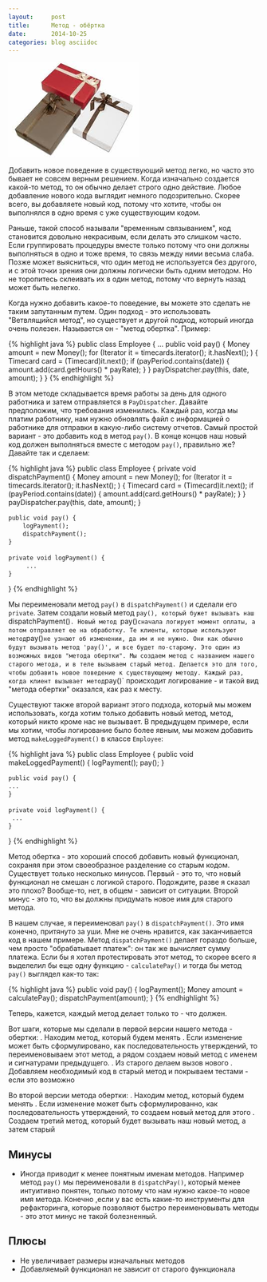 ```yaml
---
layout:     post
title:      Метод - обёртка
date:       2014-10-25
categories: blog asciidoc
---
```


![](/images/method_wrapper.jpeg)

Добавить новое поведение в существующий метод легко, но часто это бывает не совсем верным решением. Когда изначально создается какой-то метод, то он обычно делает строго одно действие. Любое добавление нового кода выглядит немного подозрительно. Скорее всего, вы добавляете новый код, потому что хотите, чтобы он выполнялся в одно время с уже существующим кодом. 

Раньше, такой способ называли "временным связыванием", код становится довольно некрасивым, если делать это слишком часто. Если группировать процедуры вместе только потому что они должны выполняться в одно и тоже время, то связь между ними весьма слаба. Позже может выясниться, что один метод не используется без другого, и с этой точки зрения они должны логически быть одним методом. Но не торопитесь склеивать их в один метод, потому что вернуть назад может быть нелегко. 

Когда нужно добавить какое-то поведение, вы можете это сделать не таким запутанным путем. Один подход - это использовать "Ветвлящийся метод", но существует и другой подход, который иногда очень полезен. Называется он - "метод обертка". Пример:

{% highlight java %}
public class Employee
{
 ...
	 public void pay() {
		 Money amount = new Money();
		 for (Iterator it = timecards.iterator(); it.hasNext(); ) {
			 Timecard card = (Timecard)it.next();
			 if (payPeriod.contains(date)) {
			 	amount.add(card.getHours() * payRate);
			}
		}
		payDispatcher.pay(this, date, amount);
	 }
}
{% endhighlight %}

В этом методе складывается время работы за день для одного работника  и затем отправляется в `PayDispatcher`. Давайте предположим, что требования изменились. Каждый раз, когда мы платим работнику, нам нужно обновлять файл с информацией о работнике для отправки в какую-либо систему отчетов. Самый простой вариант - это добавить код в метод `pay()`. В конце концов наш новый код должен выполняться вместе с методом `pay()`, правильно  же? Давайте так и сделаем:

{% highlight java %}
public class Employee {
	 private void dispatchPayment() {
		Money amount = new Money();
		for (Iterator it = timecards.iterator(); it.hasNext(); ) {
			Timecard card = (Timecard)it.next();
			if (payPeriod.contains(date)) {
				amount.add(card.getHours() * payRate);
		 	}
		}
	 	payDispatcher.pay(this, date, amount);
	}

	public void pay() {
	 	logPayment();
		dispatchPayment();
	}
	
	private void logPayment() {
		 ...
	}
}
{% endhighlight %}

Мы переименовали метод `pay()` в `dispatchPayment()` и сделали его `private`. Затем создали новый метод `pay(), который бужет вызывать наш `dispatchPayment()`. Новый метод `pay()` сначала логирует момент оплаты, а потом отправляет ее на обработку. Те клиенты, которые используют метод `pay()` не узнают об изменении, да им и не нужно. Они как обычно будут вызывать метод 'pay()', и все будет по-старому.
Это один из возможных видов "метода обертки". Мы создаем метод с названием нашего старого метода, и в теле вызываем старый метод. Делается это для того, чтобы добавить новое поведение к существующему методу. Каждый раз, когда клиент вызывает метод `pay()` происходит логирование - и такой вид "метода обертки" оказался, как раз к месту.

Существуют также второй вариант этого подхода, который мы можем использовать, когда хотим только добавить новый метод, метод, который никто кроме нас не вызывает. В предыдущем примере, если мы хотим, чтобы логирование было более явным, мы можем добавить метод `makeLoggedPayment()` в классе `Employee`:

{% highlight java %}
public class Employee
{
	public void makeLoggedPayment() {
		logPayment();
	 	pay();
	}
	
	public void pay() {
	...
	}
	
	private void logPayment() {
	 ...
	}
}
{% endhighlight %}

Метод обертка - это хороший способ добавить новый функционал, сохраняя при этом своеобразное разделение со старым кодом. Существует только несколько минусов. 
Первый - это то, что новый функционал не смешан с логикой старого. Подождите, разве я сказал это плохо? Вообще-то, нет, в общем - зависит от ситуации. Второй минус - это то, что вы должны придумать новое имя для старого метода.

В нашем случае, я переименовал `pay()`  в `dispatchPayment()`. Это имя конечно, притянуто за уши. Мне не очень нравится, как заканчивается код в нашем примере. Метод `dispatchPayment()` делает гораздо больше, чем просто "обрабатывает платеж": он так же вычисляет сумму платежа. Если бы я хотел протестировать этот метод, то скорее всего я выделелил бы еще одну функцию - `calculatePay()` и тогда бы метод `pay()` выглядел как-то так:

{% highlight java %}
public void pay() {
	logPayment();
	Money amount = calculatePay();
	dispatchPayment(amount);
}
{% endhighlight %}

Теперь, кажется, каждый метод делает только то - что должен.

Вот шаги, которые мы сделали в первой версии нашего метода - обертки:
. Находим метод, который будем менять
. Если изменение может быть сформулировано, как последовательность утверждений, то переименовываем этот метод, а рядом создаем новый метод с именем и сигнатурами предыдущего.
. Из старого делаем вызов нового
. Добавляем необходимый код в старый метод и покрываем тестами - если это возможно

Во второй версии метода обертки:
. Находим метод, который будем менять
. Если изменение может быть сформулированно, как последовательность утверждений, то создаем новый метод для этого
. Создаем третий метод, который будет вызывать наш новый метод, а затем старый

## Минусы
* Иногда приводит к менее понятным именам методов. Например метод `pay()` мы переименовали в `dispatchPay()`, который менее интуитивно понятен, только потому что нам нужно какое-то новое имя метода. Конечно ,если у вас есть какие-то инструменты для рефакторинга, которые позволяют быстро переименовывать методы - это этот минус не такой болезненный.

## Плюсы
* Не увеличивает размеры изначальных методов
* Добавляемый функционал не зависит от старого функционала
